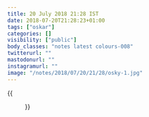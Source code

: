 ```yaml
---
title: 20 July 2018 21:28 IST
date: 2018-07-20T21:28:23+01:00
tags: ["oskar"]
categories: []
visibility: ["public"]
body_classes: "notes latest colours-008"
twitterurl: ""
mastodonurl: ""
instagramurl: ""
image: "/notes/2018/07/20/21/28/osky-1.jpg"
---
```


{{<figure class="note-image grid" src="/notes/2018/07/20/21/28/osky-1.jpg" alt="Selfie of me and Oskar the huskamute, he’s looking at me." src2="/notes/2018/07/20/21/28/osky-2.jpg" alt2="Selfie of me and Oskar the huskamute, he’s licking my face." caption="Inevitable">}}